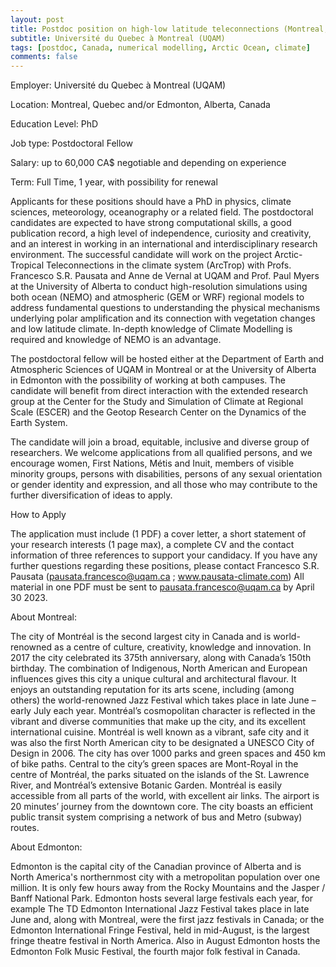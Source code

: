 ```yaml
---
layout: post
title: Postdoc position on high-low latitude teleconnections (Montreal, Canada)
subtitle: Université du Quebec à Montreal (UQAM)
tags: [postdoc, Canada, numerical modelling, Arctic Ocean, climate]
comments: false
---
```

Employer: Université du Quebec à Montreal (UQAM)

Location: Montreal, Quebec and/or Edmonton, Alberta, Canada

Education Level: PhD

Job type: Postdoctoral Fellow

Salary: up to 60,000 CA$ negotiable and depending on experience

Term: Full Time, 1 year, with possibility for renewal

Applicants for these positions should have a PhD in physics, climate sciences, meteorology, oceanography or a related field. The postdoctoral candidates are expected to have strong computational skills, a good publication record, a high level of independence, curiosity and creativity, and an interest in working in an international and interdisciplinary research environment. The successful candidate will work on the project Arctic-Tropical Teleconnections in the climate system (ArcTrop) with Profs. Francesco S.R. Pausata and Anne de Vernal at UQAM and Prof. Paul Myers at the University of Alberta to conduct high-resolution simulations using both ocean (NEMO) and atmospheric (GEM or WRF) regional models to address fundamental questions to understanding the physical mechanisms underlying polar amplification and its connection with vegetation changes and low latitude climate. 
In-depth knowledge of Climate Modelling is required and knowledge of NEMO is an advantage.

The postdoctoral fellow will be hosted either at the Department of Earth and Atmospheric Sciences of UQAM in Montreal or at the University of Alberta in Edmonton with the possibility of working at both campuses. The candidate will benefit from direct interaction with the extended research group at the Center for the Study and Simulation of Climate at Regional Scale (ESCER) and the Geotop Research Center on the Dynamics of the Earth System. 
 
The candidate will join a broad, equitable, inclusive and diverse group of researchers. We welcome applications from all qualified persons, and we encourage women, First Nations, Métis and Inuit, members of visible minority groups, persons with disabilities, persons of any sexual orientation or gender identity and expression, and all those who may contribute to the further diversification of ideas to apply.

How to Apply

The application must include (1 PDF) a cover letter, a short statement of your research interests (1 page max), a complete CV and the contact information of three references to support your candidacy. If you have any further questions regarding these positions, please contact Francesco S.R. Pausata (pausata.francesco@uqam.ca ; www.pausata-climate.com)
All material in one PDF must be sent to pausata.francesco@uqam.ca by April 30 2023.

About Montreal:

The city of Montréal is the second largest city in Canada and is world-renowned as a centre of culture, creativity, knowledge and innovation. In 2017 the city celebrated its 375th anniversary, along with Canada’s 150th birthday. The combination of Indigenous, North American and European influences gives this city a unique cultural and architectural flavour. It enjoys an outstanding reputation for its arts scene, including (among others) the world-renowned Jazz Festival which takes place in late June – early July each year. Montréal’s cosmopolitan character is reflected in the vibrant and diverse communities that make up the city, and its excellent international cuisine.
Montréal is well known as a vibrant, safe city and  it was also the first North American city to be designated a UNESCO City of Design in 2006. The city has over 1000 parks and green spaces and 450 km of bike paths. Central to the city’s green spaces are Mont-Royal in the centre of Montréal, the parks situated on the islands of the St. Lawrence River, and Montréal’s extensive Botanic Garden.
Montréal is easily accessible from all parts of the world, with excellent air links. The airport is 20 minutes’ journey from the downtown core. The city boasts an efficient public transit system comprising a network of bus and Metro (subway) routes.

About Edmonton:

Edmonton is the capital city of the Canadian province of Alberta and is North America's northernmost city with a metropolitan population over one million. It is only few hours away from the Rocky Mountains and the Jasper / Banff National Park. Edmonton hosts several large festivals each year, for example The TD Edmonton International Jazz Festival takes place in late June and, along with Montreal, were the first jazz festivals in Canada; or the Edmonton International Fringe Festival, held in mid-August, is the largest fringe theatre festival in North America. Also in August Edmonton hosts the Edmonton Folk Music Festival, the fourth major folk festival in Canada.
